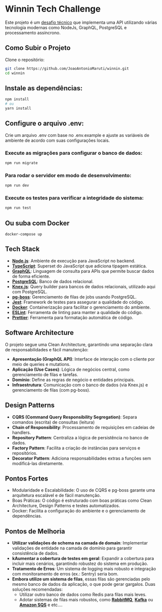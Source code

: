 # Winnin Tech Challenge

Este projeto é um [desafio técnico](https://github.com/winnin/desafio/blob/master/BACKEND.md) que implementa uma API utilizando várias tecnologia modernas como NodeJs, GraphQL, PostgreSQL e processamento assíncrono.

## Como Subir o Projeto

Clone o repositório:

```bash
git clone https://github.com/JoaoAntonioMaruti/winnin.git
cd winnin
```

## Instale as dependências:

```bash
npm install
# ou
yarn install
```
## Configure o arquivo .env:

Crie um arquivo .env com base no .env.example e ajuste as variáveis de ambiente de acordo com suas configurações locais.

### Execute as migrações para configurar o banco de dados:

```bash
npm run migrate
```

### Para rodar o servidor em modo de desenvolvimento:

```bash
npm run dev
```

### Execute os testes para verificar a integridade do sistema:

```bash
npm run test
```

## Ou suba com Docker

```
docker-compose up
```

## Tech Stack

- **[Node.js](https://nodejs.org/)**: Ambiente de execução para JavaScript no backend.
- **[TypeScript](https://www.typescriptlang.org/)**: Superset do JavaScript que adiciona tipagem estática.
- **[GraphQL](https://graphql.org/)**: Linguagem de consulta para APIs que permite buscar dados de forma eficiente.
- **[PostgreSQL](https://www.postgresql.org//)**: Banco de dados relacional.
- **[Knex.js](https://knexjs.org/)**: Query builder para bancos de dados relacionais, utilizado aqui com PostgreSQL.
- **[pg-boss](https://github.com/timgit/pg-boss)**: Gerenciamento de filas de jobs usando PostgreSQL.
- **[Jest](https://jestjs.io/)**: Framework de testes para assegurar a qualidade do código.
- **[Docker](https://www.docker.com/)**: Containerização para facilitar o gerenciamento do ambiente.
- **[ESLint](https://eslint.org/)**: Ferramenta de linting para manter a qualidade do código.
- **[Prettier](https://prettier.io/)**: Ferramenta para formatação automática de código.

## Software Architecture

O projeto segue uma Clean Architecture, garantindo uma separação clara de responsabilidades e fácil manutenção:

 - **Apresentação (GraphQL API)**: Interface de interação com o cliente por meio de queries e mutations.
 - **Aplicação (Use Cases)**: Lógica de negócios central, como gerenciamento de filas e tarefas.
 - **Domínio**: Define as regras de negócio e entidades principais.
 - **Infraestrutura**: Comunicação com o banco de dados (via Knex.js) e gerenciamento de filas (com pg-boss).

## Design Patterns

 - **CQRS (Command Query Responsibility Segregation)**: Separa comandos (escrita) de consultas (leitura)
 - **Chain of Responsibility**: Processamento de requisições em cadeias de handlers.
 - **Repository Pattern**: Centraliza a lógica de persistência no banco de dados.
 - **Factory Pattern**: Facilita a criação de instâncias para serviços e repositórios.
 - **Decorator Pattern**: Adiciona responsabilidades extras a funções sem modificá-las diretamente.

## Pontos Fortes
 - Modularidade e Escalabilidade: O uso de CQRS e pg-boss garante uma arquitetura escalável e de fácil manutenção.
 - Boas Práticas: O código é estruturado com boas práticas como Clean Architecture, Design Patterns e testes automatizados.
 - Docker: Facilita a configuração do ambiente e o gerenciamento de dependências.

## Pontos de Melhoria
 - **Utilizar validações de schema na camada de domain**: Implementar validações de entidade na camada de domínio para garantir consistência de dados.
 - **kAumentar a cobertura de testes em geral**: Expandir a cobertura para incluir mais cenários, garantindo robustez do sistema em produção.
 - **Tratamento de Erros**: Um sistema de logging mais robusto e integração com monitoramento de erros (ex.: Sentry) seria bom.
 - **Embora utilize um sistema de filas**, essas filas são gerenciadas pelo mesmo banco de dados da aplicação, o que pode gerar gargalos. Duas soluções recomendadas:
   - Utilizar outro banco de dados como Redis para filas mais leves.
   - Adotar sistemas de filas mais robustos, como **[RabbitMQ](https://www.rabbitmq.com/)**, **[Kafka](https://kafka.apache.org/)** ou **[Amazon SQS](https://aws.amazon.com/sqs/)** e etc....
